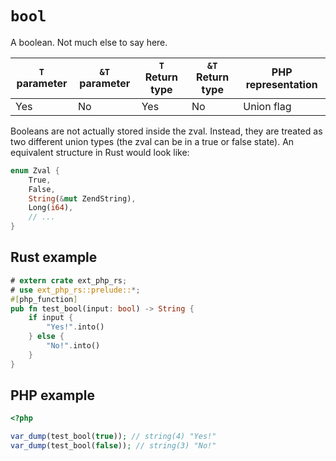 # `bool`

A boolean. Not much else to say here.

| `T` parameter | `&T` parameter | `T` Return type | `&T` Return type | PHP representation |
| ------------- | -------------- | --------------- | ---------------- | ------------------ |
| Yes           | No             | Yes             | No               | Union flag         |

Booleans are not actually stored inside the zval. Instead, they are treated as
two different union types (the zval can be in a true or false state). An
equivalent structure in Rust would look like:

```rs
enum Zval {
    True,
    False,
    String(&mut ZendString),
    Long(i64),
    // ...
}
```

## Rust example

```rust
# extern crate ext_php_rs;
# use ext_php_rs::prelude::*;
#[php_function]
pub fn test_bool(input: bool) -> String {
    if input {
        "Yes!".into()
    } else {
        "No!".into()
    }
}
```

## PHP example

```php
<?php

var_dump(test_bool(true)); // string(4) "Yes!"
var_dump(test_bool(false)); // string(3) "No!"
```
